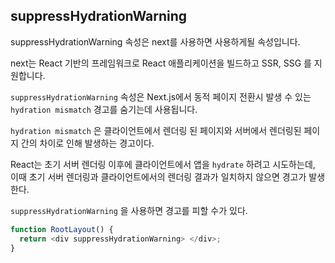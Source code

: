 ## suppressHydrationWarning

suppressHydrationWarning 속성은 next를 사용하면 사용하게될 속성입니다.

next는 React 기반의 프레임워크로 React 애플리케이션을 빌드하고 SSR, SSG 를 지원합니다.

`suppressHydrationWarning` 속성은 Next.js에서 동적 페이지 전환시 발생 수 있는 `hydration mismatch` 경고를 숨기는데 사용됩니다.

`hydration mismatch` 은 클라이언트에서 렌더링 된 페이지와 서버에서 렌더링된 페이지 간의 차이로 인해 발생하는 경고이다.

React는 초기 서버 렌더링 이후에 클라이언트에서 앱을 `hydrate` 하려고 시도하는데, 이때 초기 서버 렌더링과 클라이언트에서의 렌더링 결과가 일치하지 않으면 경고가 발생한다.

`suppressHydrationWarning` 을 사용하면 경고를 피할 수가 있다.

```js
function RootLayout() {
  return <div suppressHydrationWarning> </div>;
}
```

